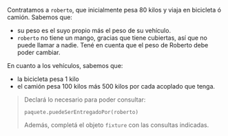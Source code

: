 Contratamos a `roberto`, que inicialmente pesa 80 kilos y viaja en bicicleta ó camión. Sabemos que: 

* su peso es el suyo propio más el peso de su vehículo. 
* `roberto` no tiene un mango, gracias que tiene cubiertas, así que no puede llamar a nadie. Tené en cuenta que el peso de Roberto debe poder cambiar.

En cuanto a los vehículos, sabemos que: 

* la bicicleta pesa 1 kilo
* el camión pesa 100 kilos más 500 kilos por cada acoplado que tenga.

> Declará lo necesario para poder consultar:
> 
> ```wollok
> paquete.puedeSerEntregadoPor(roberto)
> ```
> 
> Además, completá el objeto `fixture` con las consultas indicadas. 
>